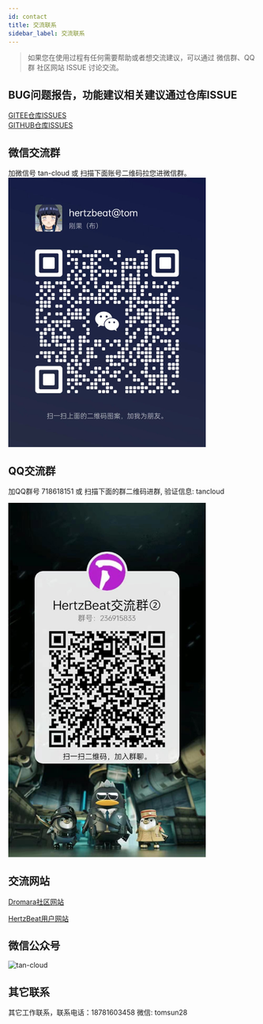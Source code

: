 ```yaml
---
id: contact  
title: 交流联系    
sidebar_label: 交流联系     
---
```

> 如果您在使用过程有任何需要帮助或者想交流建议，可以通过 微信群、QQ群 社区网站 ISSUE 讨论交流。

## BUG问题报告，功能建议相关建议通过仓库ISSUE

[GITEE仓库ISSUES](https://gitee.com/dromara/hertzbeat/issues)   
[GITHUB仓库ISSUES](https://github.com/dromara/hertzbeat/issues)

## 微信交流群   

加微信号 tan-cloud 或 扫描下面账号二维码拉您进微信群。
<img alt="tan-cloud" src="/img/docs/help/tan-cloud-wechat.jpg" width="400"/>       

## QQ交流群   

加QQ群号 718618151 或 扫描下面的群二维码进群, 验证信息: tancloud        

<img alt="tan-cloud" src="/img/docs/help/qq-qr.jpg" width="400"/>          

## 交流网站    

[Dromara社区网站](https://dromara.org/)    

[HertzBeat用户网站](https://support.qq.com/products/379369)

## 微信公众号    

<img alt="tan-cloud" src="/img/wechat.png" width="400"/>  


## 其它联系  
其它工作联系，联系电话：18781603458 微信: tomsun28     


